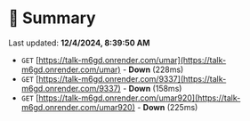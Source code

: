 # 📖 Summary
Last updated: **12/4/2024, 8:39:50 AM**

- `GET` [https://talk-m6gd.onrender.com/umar](https://talk-m6gd.onrender.com/umar) - **Down** (228ms)
- `GET` [https://talk-m6gd.onrender.com/9337](https://talk-m6gd.onrender.com/9337) - **Down** (158ms)
- `GET` [https://talk-m6gd.onrender.com/umar920](https://talk-m6gd.onrender.com/umar920) - **Down** (225ms)
